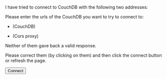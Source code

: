 <p ng-hide="disconnected"> 
I have tried to connect to CouchDB with the following two addresses:
</p>

<p ng-show="disconnected"> Please enter the urls of the CouchDB you want to try to connect to:</p>

- <a href="#" id="couchDBurl" data-type="text"></a> (CouchDB)

- <a href="#" id="corsProxy" data-type="text" ></a> (Cors proxy)

<div ng-hide="disconnected">
Neither of them gave back a valid response.

Please correct them (by clicking on them) and then click the connect
button or refresh the page.
</div>

<button class="btn btn-small btn-primary" ng-click="connect()">Connect</button>

